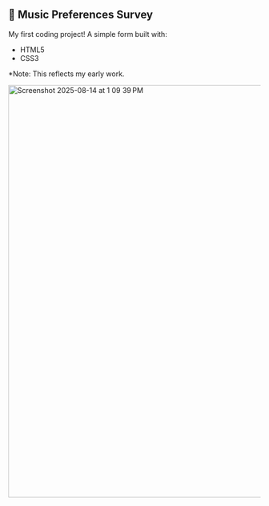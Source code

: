 ## 🎤 Music Preferences Survey  
My first coding project! A simple form built with:  
- HTML5  
- CSS3

*Note: This reflects my early work.

<img width="1652" height="823" alt="Screenshot 2025-08-14 at 1 09 39 PM" src="https://github.com/user-attachments/assets/bb284d77-a328-4535-a5db-615053d27031" />
